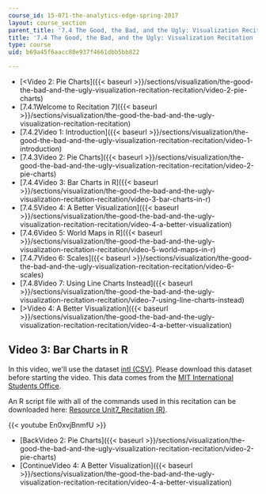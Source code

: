 ```yaml
---
course_id: 15-071-the-analytics-edge-spring-2017
layout: course_section
parent_title: '7.4 The Good, the Bad, and the Ugly: Visualization Recitation  (Recitation)'
title: '7.4 The Good, the Bad, and the Ugly: Visualization Recitation  (Recitation)'
type: course
uid: b69a45f6aacc80e937f4661dbb5bb822

---
```


*   [<Video 2: Pie Charts]({{< baseurl >}}/sections/visualization/the-good-the-bad-and-the-ugly-visualization-recitation-recitation/video-2-pie-charts)
*   [7.4.1Welcome to Recitation 7]({{< baseurl >}}/sections/visualization/the-good-the-bad-and-the-ugly-visualization-recitation-recitation)
*   [7.4.2Video 1: Introduction]({{< baseurl >}}/sections/visualization/the-good-the-bad-and-the-ugly-visualization-recitation-recitation/video-1-introduction)
*   [7.4.3Video 2: Pie Charts]({{< baseurl >}}/sections/visualization/the-good-the-bad-and-the-ugly-visualization-recitation-recitation/video-2-pie-charts)
*   [7.4.4Video 3: Bar Charts in R]({{< baseurl >}}/sections/visualization/the-good-the-bad-and-the-ugly-visualization-recitation-recitation/video-3-bar-charts-in-r)
*   [7.4.5Video 4: A Better Visualization]({{< baseurl >}}/sections/visualization/the-good-the-bad-and-the-ugly-visualization-recitation-recitation/video-4-a-better-visualization)
*   [7.4.6Video 5: World Maps in R]({{< baseurl >}}/sections/visualization/the-good-the-bad-and-the-ugly-visualization-recitation-recitation/video-5-world-maps-in-r)
*   [7.4.7Video 6: Scales]({{< baseurl >}}/sections/visualization/the-good-the-bad-and-the-ugly-visualization-recitation-recitation/video-6-scales)
*   [7.4.8Video 7: Using Line Charts Instead]({{< baseurl >}}/sections/visualization/the-good-the-bad-and-the-ugly-visualization-recitation-recitation/video-7-using-line-charts-instead)
*   [\>Video 4: A Better Visualization]({{< baseurl >}}/sections/visualization/the-good-the-bad-and-the-ugly-visualization-recitation-recitation/video-4-a-better-visualization)

Video 3: Bar Charts in R
------------------------

In this video, we'll use the dataset [intl (CSV)](/coursemedia/15-071-the-analytics-edge-spring-2017/50da937231da991cbe926f8538a9b25b_intl.csv). Please download this dataset before starting the video. This data comes from the [MIT International Students Office](http://web.mit.edu/iso/).

An R script file with all of the commands used in this recitation can be downloaded here: [Resource Unit7\_Recitation (R)](/coursemedia/15-071-the-analytics-edge-spring-2017/666aaa7f2146df6e575dac0b0c89a8e8_Unit7_Recitation.R).

{{< youtube En0xvjBnmfU >}}

*   [BackVideo 2: Pie Charts]({{< baseurl >}}/sections/visualization/the-good-the-bad-and-the-ugly-visualization-recitation-recitation/video-2-pie-charts)
*   [ContinueVideo 4: A Better Visualization]({{< baseurl >}}/sections/visualization/the-good-the-bad-and-the-ugly-visualization-recitation-recitation/video-4-a-better-visualization)